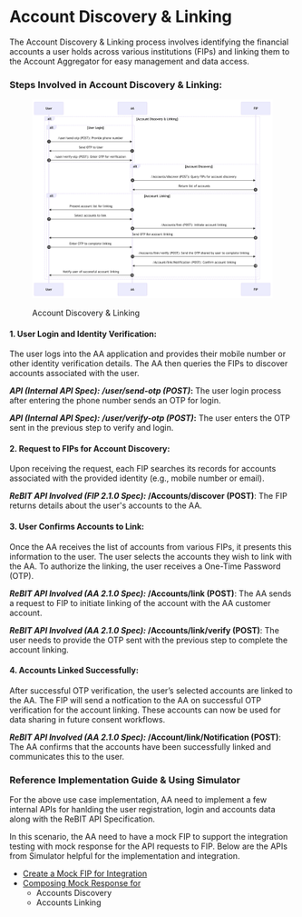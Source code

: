# Account Discovery & Linking

The Account Discovery & Linking process involves identifying the financial accounts a user holds across various institutions (FIPs) and linking them to the Account Aggregator for easy management and data access.

### **Steps Involved in Account Discovery & Linking:**

<figure><img src="../../.gitbook/assets/account-linking-scenario.png" alt=""><figcaption><p>Account Discovery &#x26; Linking</p></figcaption></figure>

#### **1. User Login and Identity Verification:**

The user logs into the AA application and provides their mobile number or other identity verification details. The AA then queries the FIPs to discover accounts associated with the user.

_**API (Internal API Spec):**_ _**/user/send-otp (POST)**_**:** The user login process after entering the phone number sends an OTP for login.

_**API (Internal API Spec):**_ _**/user/verify-otp (POST)**_**:** The user enters the OTP sent in the previous step to verify and login.

#### **2. Request to FIPs for Account Discovery:**

Upon receiving the request, each FIP searches its records for accounts associated with the provided identity (e.g., mobile number or email).

_**ReBIT API Involved (FIP 2.1.0 Spec):**_**&#x20;/Accounts/discover (POST)**: The FIP returns details about the user's accounts to the AA.

#### **3. User Confirms Accounts to Link:**

Once the AA receives the list of accounts from various FIPs, it presents this information to the user. The user selects the accounts they wish to link with the AA. To authorize the linking, the user receives a One-Time Password (OTP).

_**ReBIT API Involved (AA 2.1.0 Spec):**_**&#x20;/Accounts/link (POST)**: The AA sends a request to FIP to initiate linking of the account with the AA customer account.

_**ReBIT API Involved (AA 2.1.0 Spec):**_**&#x20;/Accounts/link/verify (POST)**: The user needs to provide the OTP sent with the previous step to complete the account linking.

#### **4. Accounts Linked Successfully:**

After successful OTP verification, the user’s selected accounts are linked to the AA. The FIP will send a notfication to the AA on successful OTP verification for the account linking. These accounts can now be used for data sharing in future consent workflows.

_**ReBIT API Involved (AA 2.1.0 Spec):**_**&#x20;/Account/link/Notification (POST)**: The AA confirms that the accounts have been successfully linked and communicates this to the user.

### Reference Implementation Guide & Using Simulator

For the above use case implementation, AA need to implement a few internal APIs for hanlding the user registration, login and accounts data along with the ReBIT API Specification.

In this scenario, the AA need to have a mock FIP to support the integration testing with mock response for the API requests to FIP. Below are the APIs from Simulator helpful for the implementation and integration.

* [Create a Mock FIP for Integration](../../technical-specifications/router-api-specs/integration-using-simulator/customisation-of-mock-entity-and-responses.md#entity-mock-register)
* [Composing Mock Response for](../../technical-specifications/router-api-specs/integration-using-simulator/customisation-of-mock-entity-and-responses.md#response-add)
  * Accounts Discovery
  * Accounts Linking
